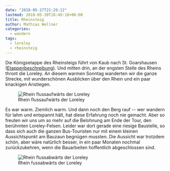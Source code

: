 ```yaml
---
date: "2018-05-27T21:29:12"
lastmod: 2018-05-30T18:49:18+00:00
title: Rheinsteig
author: Mathias Wellner
categories:
  - wandern
tags:
  - loreley
  - rheinsteig
---
```

Die Königsetappe des Rheinsteigs führt von Kaub nach St. Goarshausen ([Etappenbeschreibung](https://www.tourenplaner-rheinland-pfalz.de/de/tour/praedikats-fernwanderweg/rheinsteig-07.-etappe-kaub--st.-goarshausen-sued-nord-/1537231/)). Und mitten drin, an der engsten Stelle des Rheins thront die Loreley. An diesem warmen Sonntag wanderten wir die ganze Strecke, mit wunderschönen Ausblicken über den Rhein und ein paar knackigen Anstiegen. 

<figure>
  <img sizes="100vw" srcset="https://farm1.staticflickr.com/881/42394426011_9520e9ca12_n.jpg 320w, https://farm1.staticflickr.com/881/42394426011_9520e9ca12_z.jpg 640w, https://farm1.staticflickr.com/881/42394426011_9520e9ca12_c.jpg 800w, https://farm1.staticflickr.com/881/42394426011_90b6eb07b4_h.jpg 1600w, https://farm1.staticflickr.com/881/42394426011_6f77fabdcb_k.jpg 2048w" src="https://farm1.staticflickr.com/881/42394426011_9520e9ca12_b.jpg" alt="Rhein flussaufwärts der Loreley">
  <figcaption>Rhein flussaufwärts der Loreley</figcaption>
</figure>

<!--more-->

Es war warm. Ziemlich warm. Und dann noch den Berg rauf -- wer wandern für lahm und entspannt hält, hat diese Erfahrung noch nie gemacht. Aber so freuten wir uns um so mehr auf die Belohnung am Ende der Tour, den berühmten Loreley-Felsen. Leider war dort gerade eine riesige Baustelle, so dass sich auch die ganzen Bus-Touristen nur mit einem kleinen Aussichtspunkt am Bauzaun begnügen mussten. Die Aussicht war trotzdem schön, aber wäre natürlich besser, in ein paar Monaten nochmal zurückzukehren, wenn die Bauarbeiten hoffentlich abgeschlossen sind. 

<figure>
  <img sizes="100vw" srcset="https://farm2.staticflickr.com/1748/27523944127_690a43316a_n.jpg 320w, https://farm2.staticflickr.com/1748/27523944127_690a43316a_z.jpg 640w, https://farm2.staticflickr.com/1748/27523944127_690a43316a_c.jpg 800w, https://farm2.staticflickr.com/1748/27523944127_b6dd19fcab_h.jpg 1600w, https://farm2.staticflickr.com/1748/27523944127_674131b829_k.jpg 2048w" src="https://farm2.staticflickr.com/1748/27523944127_690a43316a_b.jpg" alt="Rhein flussabwärts der Loreley">
  <figcaption>Rhein fussabwärts der Loreley</figcaption>
</figure>

